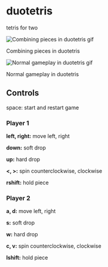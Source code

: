 # duotetris
tetris for two

![Combining pieces in duotetris gif](https://github.com/llllimey/duotetris/blob/main/duotetris%20features.gif)

Combining pieces in duotetris

![Normal gameplay in duotetris gif](https://github.com/llllimey/duotetris/blob/main/duotetris%20gameplay.gif)

Normal gameplay in duotetris

## Controls
space: start and restart game

### Player 1
**left, right:**  move left, right

**down:**  soft drop

**up:**  hard drop

**<, >:**  spin counterclockwise, clockwise

**rshift:**  hold piece

### Player 2
**a, d:**  move left, right

**s:**  soft drop

**w:**  hard drop

**c, v:**  spin counterclockwise, clockwise

**lshift:**  hold piece
